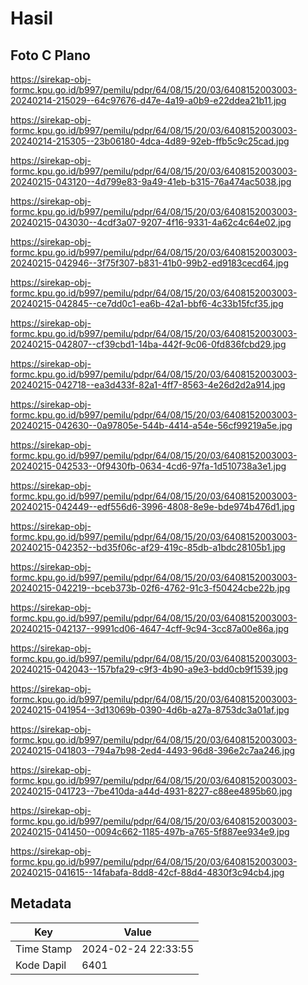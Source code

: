 # Hasil

## Foto C Plano

https://sirekap-obj-formc.kpu.go.id/b997/pemilu/pdpr/64/08/15/20/03/6408152003003-20240214-215029--64c97676-d47e-4a19-a0b9-e22ddea21b11.jpg

https://sirekap-obj-formc.kpu.go.id/b997/pemilu/pdpr/64/08/15/20/03/6408152003003-20240214-215305--23b06180-4dca-4d89-92eb-ffb5c9c25cad.jpg

https://sirekap-obj-formc.kpu.go.id/b997/pemilu/pdpr/64/08/15/20/03/6408152003003-20240215-043120--4d799e83-9a49-41eb-b315-76a474ac5038.jpg

https://sirekap-obj-formc.kpu.go.id/b997/pemilu/pdpr/64/08/15/20/03/6408152003003-20240215-043030--4cdf3a07-9207-4f16-9331-4a62c4c64e02.jpg

https://sirekap-obj-formc.kpu.go.id/b997/pemilu/pdpr/64/08/15/20/03/6408152003003-20240215-042946--3f75f307-b831-41b0-99b2-ed9183cecd64.jpg

https://sirekap-obj-formc.kpu.go.id/b997/pemilu/pdpr/64/08/15/20/03/6408152003003-20240215-042845--ce7dd0c1-ea6b-42a1-bbf6-4c33b15fcf35.jpg

https://sirekap-obj-formc.kpu.go.id/b997/pemilu/pdpr/64/08/15/20/03/6408152003003-20240215-042807--cf39cbd1-14ba-442f-9c06-0fd836fcbd29.jpg

https://sirekap-obj-formc.kpu.go.id/b997/pemilu/pdpr/64/08/15/20/03/6408152003003-20240215-042718--ea3d433f-82a1-4ff7-8563-4e26d2d2a914.jpg

https://sirekap-obj-formc.kpu.go.id/b997/pemilu/pdpr/64/08/15/20/03/6408152003003-20240215-042630--0a97805e-544b-4414-a54e-56cf99219a5e.jpg

https://sirekap-obj-formc.kpu.go.id/b997/pemilu/pdpr/64/08/15/20/03/6408152003003-20240215-042533--0f9430fb-0634-4cd6-97fa-1d510738a3e1.jpg

https://sirekap-obj-formc.kpu.go.id/b997/pemilu/pdpr/64/08/15/20/03/6408152003003-20240215-042449--edf556d6-3996-4808-8e9e-bde974b476d1.jpg

https://sirekap-obj-formc.kpu.go.id/b997/pemilu/pdpr/64/08/15/20/03/6408152003003-20240215-042352--bd35f06c-af29-419c-85db-a1bdc28105b1.jpg

https://sirekap-obj-formc.kpu.go.id/b997/pemilu/pdpr/64/08/15/20/03/6408152003003-20240215-042219--bceb373b-02f6-4762-91c3-f50424cbe22b.jpg

https://sirekap-obj-formc.kpu.go.id/b997/pemilu/pdpr/64/08/15/20/03/6408152003003-20240215-042137--9991cd06-4647-4cff-9c94-3cc87a00e86a.jpg

https://sirekap-obj-formc.kpu.go.id/b997/pemilu/pdpr/64/08/15/20/03/6408152003003-20240215-042043--157bfa29-c9f3-4b90-a9e3-bdd0cb9f1539.jpg

https://sirekap-obj-formc.kpu.go.id/b997/pemilu/pdpr/64/08/15/20/03/6408152003003-20240215-041954--3d13069b-0390-4d6b-a27a-8753dc3a01af.jpg

https://sirekap-obj-formc.kpu.go.id/b997/pemilu/pdpr/64/08/15/20/03/6408152003003-20240215-041803--794a7b98-2ed4-4493-96d8-396e2c7aa246.jpg

https://sirekap-obj-formc.kpu.go.id/b997/pemilu/pdpr/64/08/15/20/03/6408152003003-20240215-041723--7be410da-a44d-4931-8227-c88ee4895b60.jpg

https://sirekap-obj-formc.kpu.go.id/b997/pemilu/pdpr/64/08/15/20/03/6408152003003-20240215-041450--0094c662-1185-497b-a765-5f887ee934e9.jpg

https://sirekap-obj-formc.kpu.go.id/b997/pemilu/pdpr/64/08/15/20/03/6408152003003-20240215-041615--14fabafa-8dd8-42cf-88d4-4830f3c94cb4.jpg


## Metadata

| Key        | Value               |
| ---------- | ------------------- |
| Time Stamp | 2024-02-24 22:33:55 |
| Kode Dapil | 6401                |



